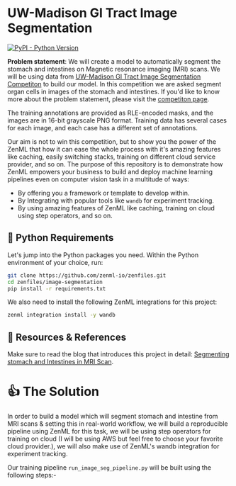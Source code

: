# UW-Madison GI Tract Image Segmentation

[![PyPI - Python Version](https://img.shields.io/pypi/pyversions/zenml)](https://pypi.org/project/zenml/)

**Problem statement**: We will create a model to automatically segment the stomach and intestines on Magnetic resonance imaging (MRI) scans. We will be using data from [UW-Madison GI Tract Image Segmentation Competiton](https://www.kaggle.com/competitions/uw-madison-gi-tract-image-segmentation/data) to build our model. In this competition we are asked segment organ cells in images of the stomach and intestines. If you'd like to know more about the problem statement, please visit the [competiton page](https://www.kaggle.com/competitions/uw-madison-gi-tract-image-segmentation).

The training annotations are provided as RLE-encoded masks, and the images are in 16-bit grayscale PNG format. Training data has several cases for each image, and each case has a different set of annotations.

Our aim is not to win this competition, but to show you the power of the ZenML that how it can ease the whole process with it's amazing features like caching, easily switching stacks, training on different cloud service provider, and so on. The purpose of this repository is to demonstrate how ZenML empowers your business to build and deploy machine learning pipelines even on computer vision task in a multitude of ways:

- By offering you a framework or template to develop within.
- By Integrating with popular tools like `wandb` for experiment tracking.
- By using amazing features of ZenML like caching, training on cloud using step operators, and so on.

## :snake: Python Requirements

Let's jump into the Python packages you need. Within the Python environment of your choice, run:

```bash
git clone https://github.com/zenml-io/zenfiles.git
cd zenfiles/image-segmentation
pip install -r requirements.txt
```

We also need to install the following ZenML integrations for this project:

```bash
zenml integration install -y wandb
```

## 📙 Resources & References

Make sure to read the blog that introduces this project in detail: [Segmenting stomach and Intestines in MRI Scan](#).

# :thumbsup: The Solution

In order to build a model which will segment stomach and intestine from MRI scans & setting this in real-world workflow, we will build a reproducible pipeline using ZenML for this task, we will be using step operators for training on cloud (I will be using AWS but feel free to choose your favorite cloud provider.), we will also make use of ZenML's wandb integration for experiment tracking.

Our training pipeline `run_image_seg_pipeline.py` will be built using the following steps:- 

